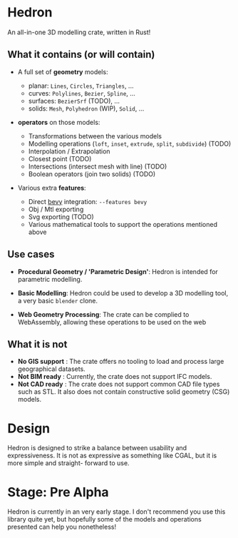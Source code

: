 # Hedron
An all-in-one 3D modelling crate, written in Rust!

## What it contains (or will contain)
- A full set of **geometry** models:
  - planar: `Lines`, `Circles`, `Triangles`, ...
  - curves: `Polylines`, `Bezier`, `Spline`, ...
  - surfaces: `BezierSrf` (TODO), ...
  - solids: `Mesh`, `Polyhedron` (WIP), `Solid`, ... 

- **operators** on those models: 
  - Transformations between the various models  
  - Modelling operations (`loft`, `inset`, `extrude`, `split`, `subdivide`) (TODO) 
  - Interpolation / Extrapolation
  - Closest point (TODO)
  - Intersections (intersect mesh with line) (TODO)
  - Boolean operators (join two solids) (TODO)

- Various extra **features**:
  - Direct [bevy](https://bevyengine.org/) integration: `--features bevy` 
  - Obj / Mtl exporting 
  - Svg exporting (TODO)
  - Various mathematical tools to support the operations mentioned above


## Use cases
- **Procedural Geometry / 'Parametric Design'**: Hedron is intended for parametric modelling.

- **Basic Modelling**: Hedron could be used to develop a 3D modelling tool, a very basic `blender` clone.

- **Web Geometry Processing**: The crate can be complied to WebAssembly, allowing these operations to be used on the web


## What it is not 
- **No GIS support** : The crate offers no tooling to load and process large geographical datasets. 
- **Not BIM ready** : Currently, the crate does not support IFC models.
- **Not CAD ready** : The crate does not support common CAD file types such as STL. It also does not contain constructive solid geometry (CSG) models.


# Design 
Hedron is designed to strike a balance between usability and expressiveness. It is not as expressive as something like CGAL, but it is more simple and straight- forward to use. 


# Stage: Pre Alpha
Hedron is currently in an very early stage. 
I don't recommend you use this library quite yet, but hopefully some of the models and operations presented can help you nonetheless!